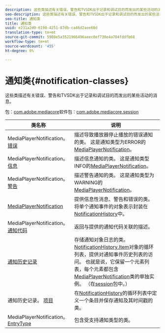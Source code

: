 ```yaml
---
description: 这些类描述有关错误、警告和TVSDK出于记录和调试目的而发出的某些活动的消息。
seo-description: 这些类描述有关错误、警告和TVSDK出于记录和调试目的而发出的某些活动的消息。
seo-title: 通知类
title: 通知类
uuid: e231a2d0-6190-4251-87db-ca46d2aee60d
translation-type: tm+mt
source-git-commit: 5908e5a3521966496aeec0ef730e4a704fddfb68
workflow-type: tm+mt
source-wordcount: '455'
ht-degree: 0%

---
```



# 通知类{#notification-classes}

这些类描述有关错误、警告和TVSDK出于记录和调试目的而发出的某些活动的消息。

包：[com.adobe.mediacore](https://help.adobe.com/en_US/primetime/api/psdk/javadoc_1.4/com/adobe/mediacore/package-summary.html)软件包：[com.adobe.mediacore.session](https://help.adobe.com/en_US/primetime/api/psdk/javadoc_1.4/com/adobe/mediacore/session/package-summary.html)

| 类名称 | 说明 |
|---|---|
| MediaPlayerNotification。 [错误](https://help.adobe.com/en_US/primetime/api/psdk/javadoc_1.4/com/adobe/mediacore/MediaPlayerNotification.Error.html) | 描述导致播放器停止播放的错误通知的类。 这是通知类型为ERROR的[MediaPlayerNotification](https://help.adobe.com/en_US/primetime/api/psdk/javadoc_1.4/com/adobe/mediacore/MediaPlayerNotification.html)。 |
| MediaPlayerNotification。 [信息](https://help.adobe.com/en_US/primetime/api/psdk/javadoc_1.4/com/adobe/mediacore/MediaPlayerNotification.Info.html) | 描述信息通知的类。 这是通知类型INFO的[MediaPlayerNotification](https://help.adobe.com/en_US/primetime/api/psdk/javadoc_1.4/com/adobe/mediacore/MediaPlayerNotification.html)。 |
| MediaPlayerNotification。 [警告](https://help.adobe.com/en_US/primetime/api/psdk/javadoc_1.4/com/adobe/mediacore/MediaPlayerNotification.Warning.html) | 描述警告通知的类。 这是通知类型为WARNING的[MediaPlayerNotification](https://help.adobe.com/en_US/primetime/api/psdk/javadoc_1.4/com/adobe/mediacore/MediaPlayerNotification.html)。 |
| [MediaPlayerNotification](https://help.adobe.com/en_US/primetime/api/psdk/javadoc_1.4/com/adobe/mediacore/MediaPlayerNotification.html) | 提供信息性消息、警告和错误的类。 将单个通知事件的对象表示封装在[NotificationHistory](https://help.adobe.com/en_US/primetime/api/psdk/javadoc_1.4/com/adobe/mediacore/session/NotificationHistory.html)中。 |
| MediaPlayerNotification。 [通知代码](https://help.adobe.com/en_US/primetime/api/psdk/javadoc_1.4/com/adobe/mediacore/MediaPlayerNotification.NotificationCode.html) | 返回与提供的通知代码关联的描述。 |
| [通知历史记录](https://help.adobe.com/en_US/primetime/api/psdk/javadoc_1.4/com/adobe/mediacore/session/NotificationHistory.html) | 存储通知对象日志的类。 [NotificationHistory.Item](https://help.adobe.com/en_US/primetime/api/psdk/javadoc_1.4/com/adobe/mediacore/session/NotificationHistory.Item.html)对象的循环列表，提供对通知事件历史列表的访问。 也就是说，它保留一个元素列表，每个元素都包含[MediaPlayerNotification](https://help.adobe.com/en_US/primetime/api/psdk/javadoc_1.4/com/adobe/mediacore/MediaPlayerNotification.html)类的单独实例。 （在[session](https://help.adobe.com/en_US/primetime/api/psdk/javadoc_1.4/com/adobe/mediacore/session/package-summary.html)包中。） |
| 通知历史记录。 [项目](https://help.adobe.com/en_US/primetime/api/psdk/javadoc_1.4/com/adobe/mediacore/session/NotificationHistory.Item.html) | 在[NotificationHistory](https://help.adobe.com/en_US/primetime/api/psdk/javadoc_1.4/com/adobe/mediacore/session/NotificationHistory.html)的循环列表中定义一个条目并保存通知及其时间戳的类。 |
| MediaPlayerNotification。 [EntryType](https://help.adobe.com/en_US/primetime/api/psdk/javadoc_1.4/com/adobe/mediacore/MediaPlayerNotification.EntryType.html) | 包含受支持通知类型的类。 |